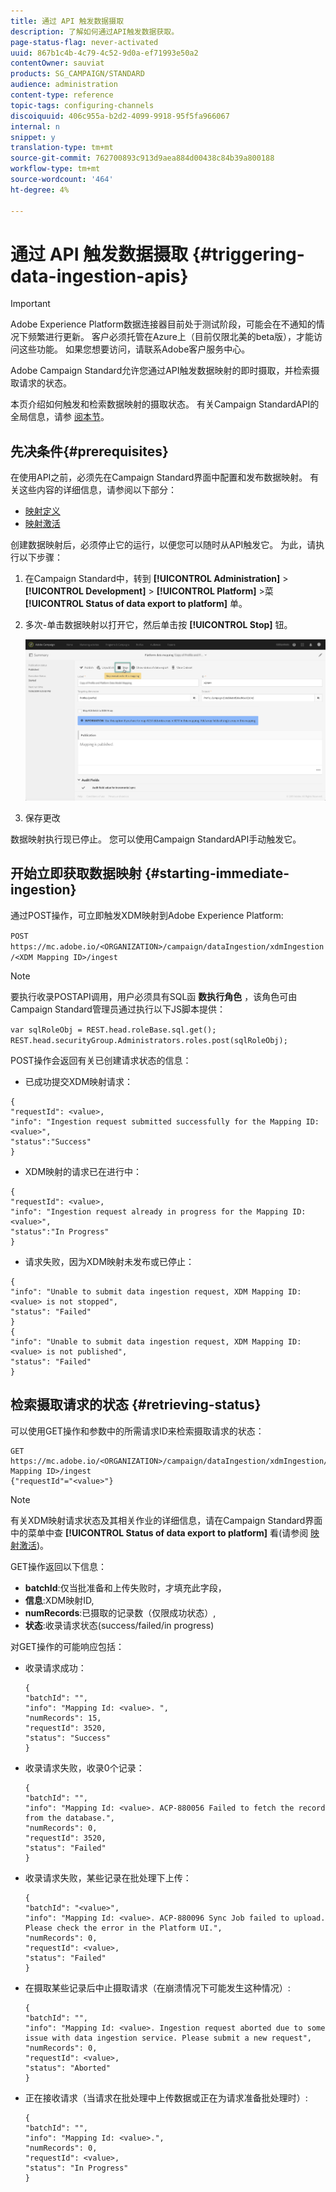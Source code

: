 ```yaml
---
title: 通过 API 触发数据摄取
description: 了解如何通过API触发数据获取。
page-status-flag: never-activated
uuid: 867b1c4b-4c79-4c52-9d0a-ef71993e50a2
contentOwner: sauviat
products: SG_CAMPAIGN/STANDARD
audience: administration
content-type: reference
topic-tags: configuring-channels
discoiquuid: 406c955a-b2d2-4099-9918-95f5fa966067
internal: n
snippet: y
translation-type: tm+mt
source-git-commit: 762700893c913d9aea884d00438c84b39a800188
workflow-type: tm+mt
source-wordcount: '464'
ht-degree: 4%

---
```



# 通过 API 触发数据摄取 {#triggering-data-ingestion-apis}

>[!IMPORTANT]
>
>Adobe Experience Platform数据连接器目前处于测试阶段，可能会在不通知的情况下频繁进行更新。 客户必须托管在Azure上（目前仅限北美的beta版），才能访问这些功能。 如果您想要访问，请联系Adobe客户服务中心。

Adobe Campaign Standard允许您通过API触发数据映射的即时摄取，并检索摄取请求的状态。

本页介绍如何触发和检索数据映射的摄取状态。 有关Campaign StandardAPI的全局信息，请参 [阅本节](../../api/using/get-started-apis.md)。

## 先决条件{#prerequisites}

在使用API之前，必须先在Campaign Standard界面中配置和发布数据映射。 有关这些内容的详细信息，请参阅以下部分：

* [映射定义](../../developing/using/aep-mapping-definition.md)
* [映射激活](../../developing/using/aep-mapping-activation.md)

创建数据映射后，必须停止它的运行，以便您可以随时从API触发它。 为此，请执行以下步骤：

1. 在Campaign Standard中，转到 **[!UICONTROL Administration]** > **[!UICONTROL Development]** > **[!UICONTROL Platform]** >菜 **[!UICONTROL Status of data export to platform]** 单。

1. 多次-单击数据映射以打开它，然后单击按 **[!UICONTROL Stop]** 钮。

   ![](assets/aep_datamapping_stop.png)

1. 保存更改

数据映射执行现已停止。 您可以使用Campaign StandardAPI手动触发它。

## 开始立即获取数据映射 {#starting-immediate-ingestion}

通过POST操作，可立即触发XDM映射到Adobe Experience Platform:

`POST https://mc.adobe.io/<ORGANIZATION>/campaign/dataIngestion/xdmIngestion/<XDM Mapping ID>/ingest`

>[!NOTE]
>
>要执行收录POSTAPI调用，用户必须具有SQL函 **数执行角色** ，该角色可由Campaign Standard管理员通过执行以下JS脚本提供：
>
>`var sqlRoleObj = REST.head.roleBase.sql.get();
REST.head.securityGroup.Administrators.roles.post(sqlRoleObj);`

POST操作会返回有关已创建请求状态的信息：

* 已成功提交XDM映射请求：

```
{
"requestId": <value>,
"info": "Ingestion request submitted successfully for the Mapping ID: <value>",
"status":"Success"
}
```

* XDM映射的请求已在进行中：

```
{
"requestId": <value>,
"info": "Ingestion request already in progress for the Mapping ID: <value>",
"status":"In Progress"
}
```

* 请求失败，因为XDM映射未发布或已停止：

```
{
"info": "Unable to submit data ingestion request, XDM Mapping ID: <value> is not stopped",
"status": "Failed"
}
{
"info": "Unable to submit data ingestion request, XDM Mapping ID: <value> is not published",
"status": "Failed"
}
```

## 检索摄取请求的状态 {#retrieving-status}

可以使用GET操作和参数中的所需请求ID来检索摄取请求的状态：

```
GET https://mc.adobe.io/<ORGANIZATION>/campaign/dataIngestion/xdmIngestion/<XDM Mapping ID>/ingest
{"requestId"="<value>"}
```

>[!NOTE]
有关XDM映射请求状态及其相关作业的详细信息，请在Campaign Standard界面中的菜单中查 **[!UICONTROL Status of data export to platform]** 看(请参阅 [映射激活](../../developing/using/aep-mapping-activation.md))。

GET操作返回以下信息：

* **batchId**:仅当批准备和上传失败时，才填充此字段，
* **信息**:XDM映射ID,
* **numRecords**:已摄取的记录数（仅限成功状态）,
* **状态**:收录请求状态(success/failed/in progress)

对GET操作的可能响应包括：

* 收录请求成功：

   ```
   {
   "batchId": "",
   "info": "Mapping Id: <value>. ",
   "numRecords": 15,
   "requestId": 3520,
   "status": "Success"
   }
   ```

* 收录请求失败，收录0个记录：

   ```
   {
   "batchId": "",
   "info": "Mapping Id: <value>. ACP-880056 Failed to fetch the record from the database.",
   "numRecords": 0,
   "requestId": 3520,
   "status": "Failed"
   }
   ```

* 收录请求失败，某些记录在批处理下上传：

   ```
   {
   "batchId": "<value>",
   "info": "Mapping Id: <value>. ACP-880096 Sync Job failed to upload. Please check the error in the Platform UI.",
   "numRecords": 0,
   "requestId": <value>,
   "status": "Failed"
   }
   ```

* 在摄取某些记录后中止摄取请求（在崩溃情况下可能发生这种情况）:

   ```
   {
   "batchId": "",
   "info": "Mapping Id: <value>. Ingestion request aborted due to some issue with data ingestion service. Please submit a new request",
   "numRecords": 0,
   "requestId": <value>,
   "status": "Aborted"
   }
   ```

* 正在接收请求（当请求在批处理中上传数据或正在为请求准备批处理时）:

   ```
   {
   "batchId": "",
   "info": "Mapping Id: <value>.",
   "numRecords": 0,
   "requestId": <value>,
   "status": "In Progress"
   }
   ```
